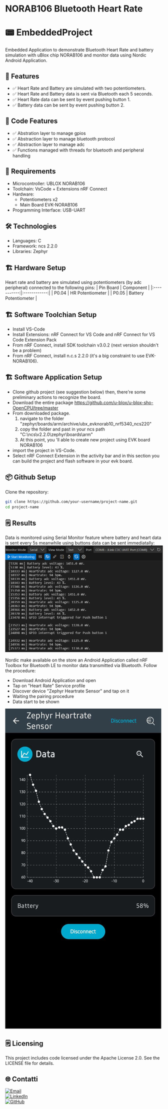 # NORAB106 Bluetooth Heart Rate

# 📟 EmbeddedProject
Embedded Application to demonstrate Bluetooth Heart Rate and battery simulation with uBlox chip NORAB106 and monitor data using Nordic Android Application.

## 🚀 Features
- ✅ Heart Rate and Battery are simulated with two potentiometers.
- ✅ Heart Rate and Battery data is sent via Bluetooth each 5 seconds.
- ✅ Heart Rate data can be sent by event pushing button 1.
- ✅ Battery data can be sent by event pushing button 2.

## 🚀 Code Features
- ✅ Abstration layer to manage gpios
- ✅ Abstraction layer to manage bluetooth protocol
- ✅ Abstraction layer to manage adc
- ✅ Functions managed with threads for bluetooth and peripheral handling

## 🔧 Requirements
- Microcontroller: UBLOX NORAB106
- Toolchain: VsCode + Extensions nRF Connect
- Hardware:
  - Potentiometers x2
  - Main Board EVK-NORAB106
- Programming Interface: USB-UART

## 🛠️ Technologies
- Languages: C
- Framework: ncs 2.2.0
- Libraries: Zephyr

## 🏗️ Hardware Setup
Heart rate and battery are simulated using potentiometers (by adc peripheral) connected to the following pins: 
| Pin Board | Component |
|:-----------:|:------------:|
| P0.04      | HR Potentiometer |
| P0.05      | Battery Potentiometer |

## 🏗️ Software Toolchian Setup
- Install VS-Code
- Install Extensions: nRF Connect for VS Code and nRF Connect for VS Code Extension Pack
- From nRF Connect, install SDK toolchain v3.0.2 (next version shouldn't be a problem)
- From nRF Connect, install n.c.s 2.2.0 (it's a big constraint to use EVK-NORAB106).

## 🏗️ Software Application Setup
- Clone github project (see suggestion below) then, there're some preliminary actions to recognize the board.
- Download the entire package https://github.com/u-blox/u-blox-sho-OpenCPU/tree/master 
- From downloaded package.
   1. navigate to the folder "zephyr/boards/arm/archive/ubx_evknorab10_nrf5340_ncs220"
   2. copy the folder and past in your ncs path  "C:\ncs\v2.2.0\zephyr\boards\arm\"
   3. At this point, you 'll able to create new project using EVK board NORAB106
- import the project in VS-Code.
- Select nRF Connect Extension in the activity bar and in this section you can build the project and flash software in your evk board.

## 📦 Github Setup
Clone the repository:
```bash
git clone https://github.com/your-username/project-name.git
cd project-name
```

## 🗒️ Results
Data is monitored using Serial Monitor feature where battery and heart data is sent every 5s meanwhile using buttons data can be sent immediatally:
![Alt text](images/SerialMonitor.png)

Nordic make available on the store an Android Application called nRF Toolbox for Bluetooth LE to monitor data transmitted via Bluetooth.
Follow the procedure:
- Download Android Application and open
- Tap on "Heart Rate" Service profile
- Discover device "Zephyr Heartrate Sensor" and tap on it
- Waiting the pairing procedure 
- Data start to be shown

![Alt text](images/nRFToolbox.jpg)

## 🗒️ Licensing
This project includes code licensed under the Apache License 2.0.
See the LICENSE file for details.

## 🌐 Contatti
[![Email](https://img.shields.io/badge/mail-marconatale%20parise-blue)](mailto:mp@tech-in-mind.it)  
[![LinkedIn](https://img.shields.io/badge/Linkedin-marconatale%20parise-blue)](https://www.linkedin.com/in/marconatale-parise-48a07b94)  
[![GitHub](https://img.shields.io/badge/Account-Github-black)](https://github.com/MpDev89)